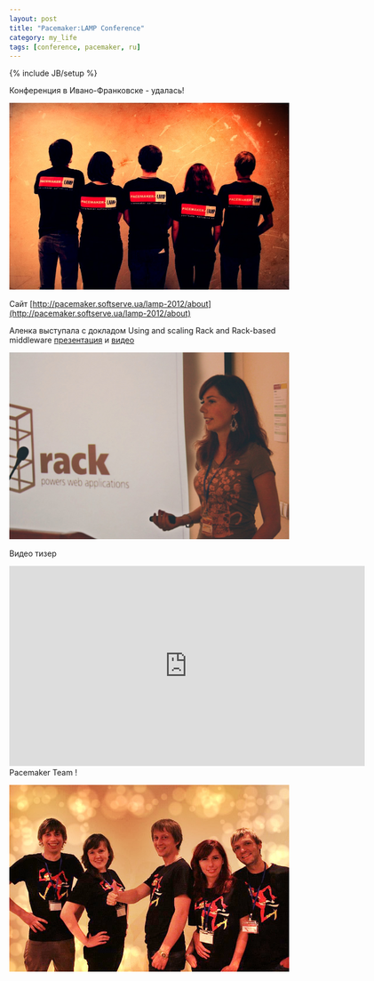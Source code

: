 ```yaml
---
layout: post
title: "Pacemaker:LAMP Conference"
category: my_life
tags: [conference, pacemaker, ru]
---
```

{% include JB/setup %}



Конференция в Ивано-Франковске - удалась!

![Пасемакеры!](/images/life/pacemakers_01.jpg "Пасемакеры!")

Сайт [http://pacemaker.softserve.ua/lamp-2012/about](http://pacemaker.softserve.ua/lamp-2012/about)

Аленка выступала с докладом Using and scaling Rack and Rack-based middleware [презентация](http://pacemaker.softserve.ua/slides/lamp-2012/Alona_Mekhovova-Using_and_scaling_Rack_and%20Rack-based_middleware.pdf) и [видео](http://youtu.be/6hbJEeGDpZU)

<!-- -**-END-**- -->

![Аленка!](/images/life/pacemaker_alony.jpg "Аленка!")

Видео тизер

<iframe width="640" height="360" src="http://www.youtube.com/embed/AwMi43wWoXg" frameborder="0" allowfullscreen></iframe>
Pacemaker Team !

![Пасемакеры!](/images/life/pacemakers_03.jpg "Пасемакеры!")


